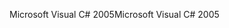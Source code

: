 <span data-ttu-id="7ac38-101">Microsoft Visual C# 2005</span><span class="sxs-lookup"><span data-stu-id="7ac38-101">Microsoft Visual C# 2005</span></span>